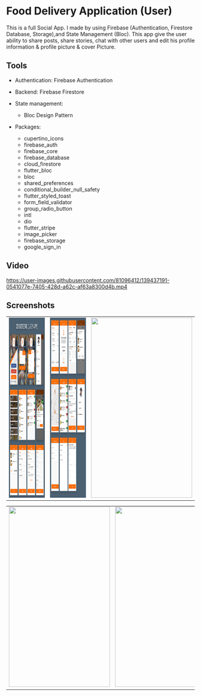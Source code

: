 # Food Delivery Application (User)

This is a full Social App. I made by using Firebase (Authentication, Firestore Database, Storage),and State Management (Bloc). This app give the user ability to share posts, share stories, chat with other users and edit his profile information & profile picture & cover Picture.

## Tools
- Authentication: Firebase Authentication
- Backend: Firebase Firestore
- State management:
    - Bloc Design Pattern

- Packages:
    - cupertino_icons
    - firebase_auth
    - firebase_core
    - firebase_database
    - cloud_firestore
    - flutter_bloc
    - bloc
    - shared_preferences
    - conditional_builder_null_safety
    - flutter_styled_toast
    - form_field_validator
    - group_radio_button
    - intl
    - dio
    - flutter_stripe
    - image_picker
    - firebase_storage
    - google_sign_in
   

## Video

https://user-images.githubusercontent.com/81096412/139437191-0541077e-7405-428d-a62c-af63a8300d4b.mp4

## Screenshots

<table>
  <tr>
    <td><img src="lib/screen_shots/screenshot1.jpg" width=270 height=480></td>
    <td><img src="lib/screen_shots/screenshot2.jpg" width=270 height=480></td>
    <td><img src="lib/screen_shots/facebook3.jpg" width=270 height=480></td>
  </tr>
 </table>

<table>
  <tr>
    <td><img src="lib/screen_shots/facebook4.jpg" width=270 height=480></td>
    <td><img src="lib/screen_shots/facebook5.jpg" width=270 height=480></td>
    <td><img src="lib/screen_shots/facebook6.jpg" width=270 height=480></td>
  </tr>
 </table>
